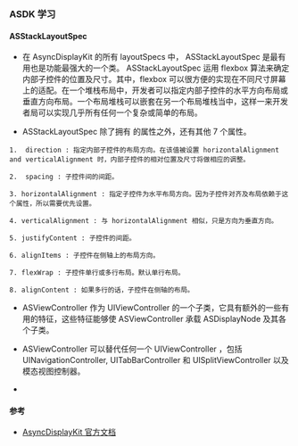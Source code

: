 ###  ASDK 学习

#### ASStackLayoutSpec
* 在 AsyncDisplayKit 的所有 layoutSpecs 中， ASStackLayoutSpec 是最有用也是功能最强大的一个类。
ASStackLayoutSpec 运用 flexbox 算法来确定内部子控件的位置及尺寸。其中，flexbox 可以很方便的实现在不同尺寸屏幕上的适配。在一个堆栈布局中，开发者可以指定内部子控件的水平方向布局或垂直方向布局。一个布局堆栈可以嵌套在另一个布局堆栈当中，这样一来开发者局可以实现几乎所有任何一个复杂或简单的布局。

* ASStackLayoutSpec 除了拥有 <ASLayoutElement> 的属性之外，还有其他 7 个属性。

```
1.  direction : 指定内部子控件的布局方向。在该值被设置 horizontalAlignment and verticalAlignment 时，内部子控件的相对位置及尺寸将做相应的调整。

2.  spacing : 子控件间的间距。

3. horizontalAlignment : 指定子控件为水平布局方向。因为子控件对齐及布局依赖于这个属性，所以需要优先设置。

4. verticalAlignment : 与 horizontalAlignment 相似，只是方向为垂直方向。

5. justifyContent : 子控件的间距。

6. alignItems : 子控件在侧轴上的布局方向。

7. flexWrap : 子控件单行或多行布局。默认单行布局。

8. alignContent : 如果多行的话，子控件在侧轴的布局。
```

<!-- #### ASViewController -->
* ASViewController 作为 UIViewController 的一个子类，它具有额外的一些有用的特征，这些特征能够使 ASViewController 承载 ASDisplayNode 及其各个子类。

* ASViewController 可以替代任何一个 UIViewController ，包括 UINavigationController, UITabBarController 和 UISplitViewController 以及 模态视图控制器。

* 


<!-- #### ASTableNode -->




































#### 参考
* [AsyncDisplayKit 官方文档](http://texturegroup.org/docs/getting-started.html)
